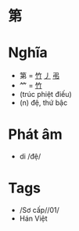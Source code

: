 # 第

# Nghĩa
* 第 = [竹](竹.md) [丿](丿.md) [弔](弔.md)
* ⺮ = [竹](竹.md)
* (trúc phiệt điếu)
* (n) đệ, thứ bậc

# Phát âm
* di /đệ/

# Tags
* /Sơ cấp//01/
*  Hán Việt

